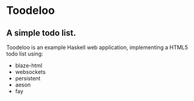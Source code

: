 # Toodeloo

## A simple todo list.

Toodeloo is an example Haskell web application, implementing a HTML5
todo list using:

* blaze-html
* websockets
* persistent
* aeson
* fay
